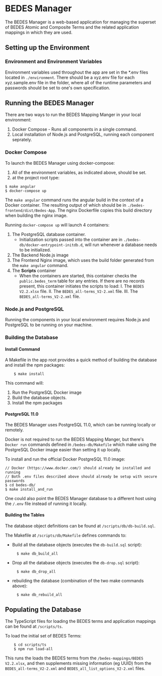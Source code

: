 # BEDES Manager
The BEDES Manager is a web-based application for managing the superset of BEDES Atomic and Composite Terms and the related application mappings in which they are used.

## Setting up the Environment

### Environment and Environment Variables
Environment variables used throughout the app are set in the *.env files located in `./environment`.
There should be a xyz.env file for each xyz.sample.env file in the folder, where all of the
runtime parameters and passwords should be set to one's own specification.

## Running the BEDES Manager
There are two ways to run the BEDES Mapping Manger in your local environment:

1. Docker Compose - Runs all components in a single command.
2. Local installation of Node.js and PostgreSQL, running each component seprately.

### Docker Compose
To launch the BEDES Manager using docker-compose:

1. All of the environment variables, as indicated above, should be set.
2. at the project root type:

```
$ make angular
$ docker-compose up
```

The `make angular` command runs the angular build in the context of a Docker container. The resulting output of which should be in `./bedes-frontend/dist/Bedes-App`. The nginx Dockerfile copies this build directory when building the nginx image.

Running `docker-compose up` will launch 4 containers:

1. The PostgreSQL database container.
    * Initialization scripts passed into the container are in `./bedes-db/docker-entrypoint-initdb.d`, will run whenever a database needs to be initialized.
2. The Backend Node.js image
3. The Frontend Nginx image, which uses the build folder generated from the `make angular` command.
4. The **Scripts** container
    * When the containers are started, this container checks the `public.bedes_term` table for any entries. If there are no records present, this container initiates the scripts to load:
        I. The `BEDES V2.2.xlsx` file.
        II. The `BEDES_all-terms_V2-2.xml` file.
        III. The `BEDES_all-terms_V2-2.xml` file.

### Node.js and PostgreSQL
Running the components in your local environment requires Node.js and PostgreSQL to be running on your machine.

### Building the Database

#### Install Command
A Makefile in the app root provides a quick method of building the database and install the npm packages:

        $ make install

This command will:

1. Run the PostgreSQL Docker image
2. Build the database objects.
3. Install the npm packages

#### PostgreSQL 11.0

The BEDES Manager uses PostgreSQL 11.0, which can be running locally or remotely.

Docker is not required to run the BEDES Mapping Manger, but there's `Docker run` commands defined in `/bedes-db/Makefile`
which make using the PostgreSQL Docker image easier than setting it up locally.

To install and run the official Docker PostgreSQL 11.0 image:

    // Docker (https://www.docker.com/) should already be installed and running
    // Both .env files described above should already be setup with secure passwords
    $ cd bedes-db/
    $ make install_and_run

One could also point the BEDES Manager database to a different host using the `/.env` file instead of running it locally.

#### Building the Tables

The database object definitions can be found at `/scripts/db/db-build.sql`.


The Makefile at `/scripts/db/Makefile` defines commands to:

- Build all the database objects (executes the `db-build.sql` script):

        $ make db_build_all

- Drop all the database objects (executes the `db-drop.sql` script):

        $ make db_drop_all

- rebuilding the database (combination of the two make commands above):

        $ make db_rebuild_all


## Populating the Database

The TypeScript files for loading the BEDES terms and application mappings can be found at `/scripts/ts`.

To load the initial set of BEDES Terms:

        $ cd scripts/ts
        $ npm run load-all

This runs the loads the BEDES terms from the `/bedes-mappings/BEDES V2.2.xlsx`, and then supplements missing information (eg UUID) from the `BEDES_all-terms_V2-2.xml` and `BEDES_all_list_options_V2-2.xml` files.
    